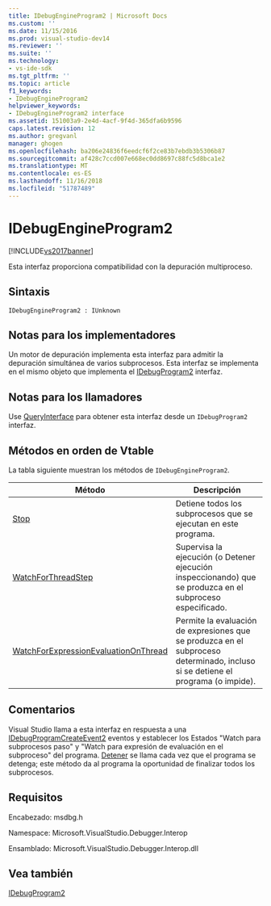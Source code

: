 ```yaml
---
title: IDebugEngineProgram2 | Microsoft Docs
ms.custom: ''
ms.date: 11/15/2016
ms.prod: visual-studio-dev14
ms.reviewer: ''
ms.suite: ''
ms.technology:
- vs-ide-sdk
ms.tgt_pltfrm: ''
ms.topic: article
f1_keywords:
- IDebugEngineProgram2
helpviewer_keywords:
- IDebugEngineProgram2 interface
ms.assetid: 151003a9-2e4d-4acf-9f4d-365dfa6b9596
caps.latest.revision: 12
ms.author: gregvanl
manager: ghogen
ms.openlocfilehash: ba206e24836f6eedcf6f2ce83b7ebdb3b5306b87
ms.sourcegitcommit: af428c7ccd007e668ec0dd8697c88fc5d8bca1e2
ms.translationtype: MT
ms.contentlocale: es-ES
ms.lasthandoff: 11/16/2018
ms.locfileid: "51787489"
---
```

# <a name="idebugengineprogram2"></a>IDebugEngineProgram2
[!INCLUDE[vs2017banner](../../../includes/vs2017banner.md)]

Esta interfaz proporciona compatibilidad con la depuración multiproceso.  
  
## <a name="syntax"></a>Sintaxis  
  
```  
IDebugEngineProgram2 : IUnknown  
```  
  
## <a name="notes-for-implementers"></a>Notas para los implementadores  
 Un motor de depuración implementa esta interfaz para admitir la depuración simultánea de varios subprocesos. Esta interfaz se implementa en el mismo objeto que implementa el [IDebugProgram2](../../../extensibility/debugger/reference/idebugprogram2.md) interfaz.  
  
## <a name="notes-for-callers"></a>Notas para los llamadores  
 Use [QueryInterface](http://msdn.microsoft.com/library/62fce95e-aafa-4187-b50b-e6611b74c3b3) para obtener esta interfaz desde un `IDebugProgram2` interfaz.  
  
## <a name="methods-in-vtable-order"></a>Métodos en orden de Vtable  
 La tabla siguiente muestran los métodos de `IDebugEngineProgram2`.  
  
|Método|Descripción|  
|------------|-----------------|  
|[Stop](../../../extensibility/debugger/reference/idebugengineprogram2-stop.md)|Detiene todos los subprocesos que se ejecutan en este programa.|  
|[WatchForThreadStep](../../../extensibility/debugger/reference/idebugengineprogram2-watchforthreadstep.md)|Supervisa la ejecución (o Detener ejecución inspeccionando) que se produzca en el subproceso especificado.|  
|[WatchForExpressionEvaluationOnThread](../../../extensibility/debugger/reference/idebugengineprogram2-watchforexpressionevaluationonthread.md)|Permite la evaluación de expresiones que se produzca en el subproceso determinado, incluso si se detiene el programa (o impide).|  
  
## <a name="remarks"></a>Comentarios  
 Visual Studio llama a esta interfaz en respuesta a una [IDebugProgramCreateEvent2](../../../extensibility/debugger/reference/idebugprogramcreateevent2.md) eventos y establecer los Estados "Watch para subprocesos paso" y "Watch para expresión de evaluación en el subproceso" del programa. [Detener](../../../extensibility/debugger/reference/idebugengineprogram2-stop.md) se llama cada vez que el programa se detenga; este método da al programa la oportunidad de finalizar todos los subprocesos.  
  
## <a name="requirements"></a>Requisitos  
 Encabezado: msdbg.h  
  
 Namespace: Microsoft.VisualStudio.Debugger.Interop  
  
 Ensamblado: Microsoft.VisualStudio.Debugger.Interop.dll  
  
## <a name="see-also"></a>Vea también  
 [IDebugProgram2](../../../extensibility/debugger/reference/idebugprogram2.md)

